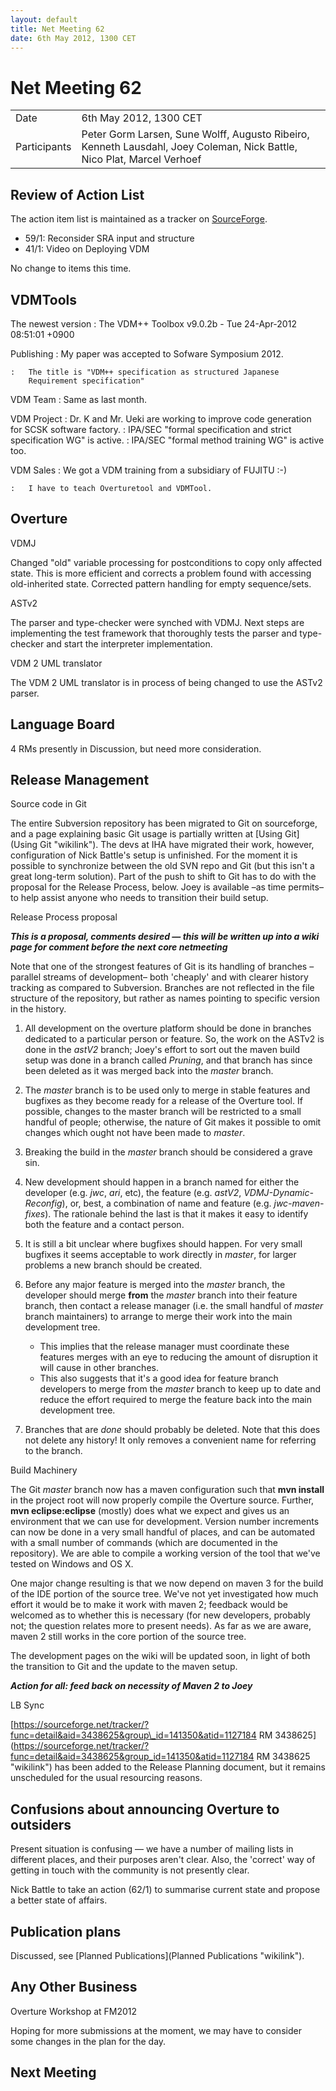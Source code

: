 ```yaml
---
layout: default
title: Net Meeting 62
date: 6th May 2012, 1300 CET
---
```



# Net Meeting 62

|||
|---|---|
| Date | 6th May 2012, 1300 CET |
| Participants | Peter Gorm Larsen, Sune Wolff, Augusto Ribeiro, Kenneth Lausdahl, Joey Coleman, Nick Battle, Nico Plat, Marcel Verhoef |

Review of Action List
---------------------

The action item list is maintained as a tracker on
[SourceForge](https://sourceforge.net/tracker/?func=browse&group_id=141350&atid=775371).

-   59/1: Reconsider SRA input and structure
-   41/1: Video on Deploying VDM

No change to items this time.

VDMTools
--------

The newest version
:   The VDM++ Toolbox v9.0.2b - Tue 24-Apr-2012 08:51:01 +0900

Publishing
:   My paper was accepted to Sofware Symposium 2012.

    :   The title is "VDM++ specification as structured Japanese
        Requirement specification"

VDM Team
:   Same as last month.

VDM Project
:   Dr. K and Mr. Ueki are working to improve code generation for SCSK
    software factory.
:   IPA/SEC "formal specification and strict specification WG" is
    active.
:   IPA/SEC "formal method training WG" is active too.

VDM Sales
:   We got a VDM training from a subsidiary of FUJITU :-)

    :   I have to teach Overturetool and VDMTool.

Overture
--------

VDMJ

Changed "old" variable processing for postconditions to copy only
affected state. This is more efficient and corrects a problem found with
accessing old-inherited state. Corrected pattern handling for empty
sequence/sets.

ASTv2

The parser and type-checker were synched with VDMJ. Next steps are
implementing the test framework that thoroughly tests the parser and
type-checker and start the interpreter implementation.

VDM 2 UML translator

The VDM 2 UML translator is in process of being changed to use the ASTv2
parser.

Language Board
--------------

4 RMs presently in Discussion, but need more consideration.

Release Management
------------------

Source code in Git

The entire Subversion repository has been migrated to Git on
sourceforge, and a page explaining basic Git usage is partially written
at [Using Git](Using Git "wikilink"). The devs at IHA have migrated
their work, however, configuration of Nick Battle's setup is unfinished.
For the moment it is possible to synchronize between the old SVN repo
and Git (but this isn't a great long-term solution). Part of the push to
shift to Git has to do with the proposal for the Release Process, below.
Joey is available –as time permits– to help assist anyone who needs to
transition their build setup.

Release Process proposal

***This is a proposal, comments desired — this will be written up into a
wiki page for comment before the next core netmeeting***

Note that one of the strongest features of Git is its handling of
branches –parallel streams of development– both 'cheaply' and with
clearer history tracking as compared to Subversion. Branches are not
reflected in the file structure of the repository, but rather as names
pointing to specific version in the history.

1.  All development on the overture platform should be done in branches
    dedicated to a particular person or feature. So, the work on the
    ASTv2 is done in the *astV2* branch; Joey's effort to sort out the
    maven build setup was done in a branch called *Pruning*, and that
    branch has since been deleted as it was merged back into the
    *master* branch.
2.  The *master* branch is to be used only to merge in stable features
    and bugfixes as they become ready for a release of the Overture
    tool. If possible, changes to the master branch will be restricted
    to a small handful of people; otherwise, the nature of Git makes it
    possible to omit changes which ought not have been made to *master*.
3.  Breaking the build in the *master* branch should be considered a
    grave sin.
4.  New development should happen in a branch named for either the
    developer (e.g. *jwc*, *ari*, etc), the feature (e.g. *astV2*,
    *VDMJ-Dynamic-Reconfig*), or, best, a combination of name and
    feature (e.g. *jwc-maven-fixes*). The rationale behind the last is
    that it makes it easy to identify both the feature and a contact
    person.
5.  It is still a bit unclear where bugfixes should happen. For very
    small bugfixes it seems acceptable to work directly in *master*, for
    larger problems a new branch should be created.
6.  Before any major feature is merged into the *master* branch, the
    developer should merge **from** the *master* branch into their
    feature branch, then contact a release manager (i.e. the small
    handful of *master* branch maintainers) to arrange to merge their
    work into the main development tree.
    -   This implies that the release manager must coordinate these
        features merges with an eye to reducing the amount of disruption
        it will cause in other branches.
    -   This also suggests that it's a good idea for feature branch
        developers to merge from the *master* branch to keep up to date
        and reduce the effort required to merge the feature back into
        the main development tree.

7.  Branches that are *done* should probably be deleted. Note that this
    does not delete any history! It only removes a convenient name for
    referring to the branch.

Build Machinery

The Git *master* branch now has a maven configuration such that **mvn
install** in the project root will now properly compile the Overture
source. Further, **mvn eclipse:eclipse** (mostly) does what we expect
and gives us an environment that we can use for development. Version
number increments can now be done in a very small handful of places, and
can be automated with a small number of commands (which are documented
in the repository). We are able to compile a working version of the tool
that we've tested on Windows and OS X.

One major change resulting is that we now depend on maven 3 for the
build of the IDE portion of the source tree. We've not yet investigated
how much effort it would be to make it work with maven 2; feedback would
be welcomed as to whether this is necessary (for new developers,
probably not; the question relates more to present needs). As far as we
are aware, maven 2 still works in the core portion of the source tree.

The development pages on the wiki will be updated soon, in light of both
the transition to Git and the update to the maven setup.

***Action for all: feed back on necessity of Maven 2 to Joey***

LB Sync

[https://sourceforge.net/tracker/?func=detail&aid=3438625&group\_id=141350&atid=1127184
RM
3438625](https://sourceforge.net/tracker/?func=detail&aid=3438625&group_id=141350&atid=1127184 RM 3438625 "wikilink")
has been added to the Release Planning document, but it remains
unscheduled for the usual resourcing reasons.

Confusions about announcing Overture to outsiders
-------------------------------------------------

Present situation is confusing — we have a number of mailing lists in
different places, and their purposes aren't clear. Also, the 'correct'
way of getting in touch with the community is not presently clear.

Nick Battle to take an action (62/1) to summarise current state and
propose a better state of affairs.

Publication plans
-----------------

Discussed, see [Planned Publications](Planned Publications "wikilink").

Any Other Business
------------------

Overture Workshop at FM2012

Hoping for more submissions at the moment, we may have to consider some
changes in the plan for the day.

Next Meeting
------------
